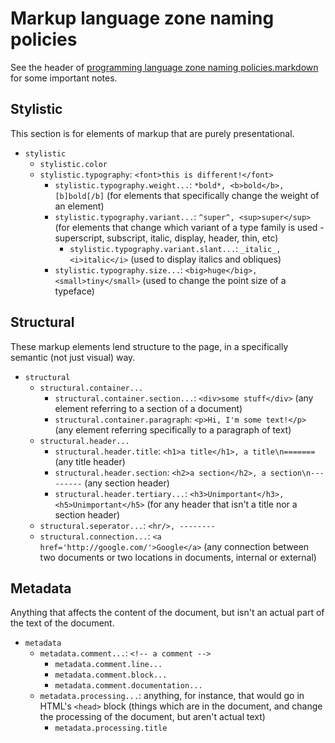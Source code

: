 Markup language zone naming policies
====================================
See the header of [programming language zone naming policies.markdown](./Programming%20language%20zones.markdown)
for some important notes.

Stylistic
---------
This section is for elements of markup that are purely presentational.

- `stylistic`
  - `stylistic.color`
  - `stylistic.typography`: `<font>this is different!</font>`
    - `stylistic.typography.weight...`: `*bold*, <b>bold</b>, [b]bold[/b]` (for elements that specifically change the weight of an element)
    - `stylistic.typography.variant...`: `^super^, <sup>super</sup>` (for elements that change which variant of a type family is used - superscript, subscript, italic, display, header, thin, etc)
      - `stylistic.typography.variant.slant...`: `_italic_, <i>italic</i>` (used to display italics and obliques)
    - `stylistic.typography.size...`: `<big>huge</big>, <small>tiny</small>` (used to change the point size of a typeface)

Structural
----------
These markup elements lend structure to the page, in a specifically semantic
(not just visual) way.

- `structural`
  - `structural.container...`
    - `structural.container.section...`: `<div>some stuff</div>` (any element referring to a section of a document)
    - `structural.container.paragraph`: `<p>Hi, I'm some text!</p>` (any element referring specifically to a paragraph of text)
  - `structural.header...`
    - `structural.header.title`: `<h1>a title</h1>, a title\n=======` (any title header)
    - `structural.header.section`: `<h2>a section</h2>, a section\n---------` (any section header)
    - `structural.header.tertiary...`: `<h3>Unimportant</h3>, <h5>Unimportant</h5>` (for any header that isn't a title nor a section header)
  - `structural.seperator...`: `<hr/>, --------`
  - `structural.connection...`: `<a href='http://google.com/'>Google</a>` (any connection between two documents or two locations in documents, internal or external)

Metadata
--------
Anything that affects the content of the document, but isn't an actual part of
the text of the document.

- `metadata`
  - `metadata.comment...`: `<!-- a comment -->`
    - `metadata.comment.line...`
    - `metadata.comment.block...`
    - `metadata.comment.documentation...`
  - `metadata.processing...`: anything, for instance, that would go in HTML's `<head>` block (things which are in the document, and change the processing of the document, but aren't actual text)
    - `metadata.processing.title`
